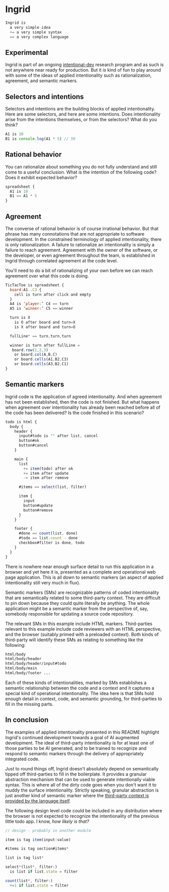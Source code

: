 # Ingrid

```javascript
Ingrid is
  a very simple idea
  += a very simple syntax
  == a very complex language
```

## Experimental

Ingrid is part of an ongoing [intentional-dev]() research program and as such is not anywhere near ready for production. But it _is_ kind of fun to play around with some of the ideas of applied intentionality such as rationalization, agreement, and semantic markers.

## Selectors and intentions

Selectors and intentions are the building blocks of applied intentionality. Here are some selectors, and here are some intentions. Does intentionality arise from the intentions themselves, or from the selectors? What do you think?

```javascript
A1 is 10
B1 is console.log(A1 * 5) // 50
```

## Rational behavior

You can rationalize about something you do not fully understand and still come to a useful conclusion. What is the intention of the following code? Does it exhibit expected behavior?

```javascript
spreadsheet {
  A1 is 10
  B1 == A1 * 5
}
```

## Agreement

The converse of rational behavior is of course irrational behavior. But that phrase has many connotations that are not appropriate to software development. In the constrained terminology of applied intentionality, there is only rationalization. A failure to rationalize an intentionality is simply a failure to reach agreement. Agreement with the owner of the software, or the developer, or even agreement throughout the team, is established in Ingrid through correlated agreement at the code level.

You'll need to do a bit of rationalizing of your own before we can reach agreement over what this code is doing.

```javascript
TicTacToe is spreadsheet {
  board:A1..C3 {
    cell is turn after click and empty
  }
  A4 is ‘player:’ C4 == turn
  A5 is ‘winner:’ C5 == winner

  turn is X
    is O after board and turn=X
    is X after board and turn=O

  fullLine* == turn,turn,turn

  winner is turn after fullLine =
   board.row(1,2,3)
    or board.col(A,B,C)
    or board.cells(A1,B2,C3)
    or board.cells(A3,B2,C1)
}
```

## Semantic markers

Ingrid code is the application of agreed intentionality. And when agreement has not been established, then the code is not finished. But what happens when agreement over intentionality has already been reached before all of the code has been delivered? Is the code finished in this scenario?

```javascript
todo is html {
  body {
    header {
      input#todo is "" after list, cancel
      button#ok
      button#cancel
    }

    main {
      list
        += item(todo) after ok
        += item after update
        -= item after remove

      #items == select(list, filter)

      item {
        input
        button#update
        button#remove
      }
    }

    footer {
      #done == count(list, done)
      #todo == list.count - done
      checkbox#filter is done, todo
    }
  }
}
```

There is nowhere near enough surface detail to run this application in a browser and yet here it is, presented as a complete and operational web page application. This is all down to semantic markers (an aspect of applied intentionality still very much in flux).

Semantic markers (SMs) are recognizable patterns of coded intentionality that are semantically related to some third-party context. They are difficult to pin down because they could quite literally be anything. The whole application might be a semantic marker from the perspective of, say, somebody responsible for updating a source code repository.

The relevant SMs in this example include HTML markers. Third-parties relevant to this example include code reviewers with an HTML perspective, and the browser (suitably primed with a preloaded context). Both kinds of third-party will identify these SMs as relating to something like the following:

```html
html/body
html/body/header
html/body/header/input#todo
html/body/main
html/body/footer ...
```

Each of these kinds of intentionalities, marked by SMs establishes a semantic relationship between the code and a context and it captures a special kind of operational intentionality. The idea here is that SMs hold enough detail in context, code, and semantic grounding, for third-parties to fill in the missing parts.

## In conclusion

The examples of applied intentionality presented in this README highlight Ingrid's continued development towards a goal of AI augmented development. The ideal of third-party intentionality is for at least one of those parties to be AI generated, and to be trained to recognize and respond to semantic markers through the delivery of appropriately integrated code.

Just to round things off, Ingrid doesn't absolutely depend on semantically tipped off third-parties to fill in the boilerplate. It provides a granular abstraction mechanism that can be used to generate intentionally viable syntax. This is where all of the dirty code goes when you don't want it to muddy the surface intentionality. Strictly speaking, granular abstraction is just another kind of semantic marker where the [third-party context is provided by the language itself]().

The following design level code could be included in any distribution where the browser is not expected to recognize the intentionality of the previous little todo app. I know, _how likely is that?_

```javascript
// design - probably in another module

item is tag item(input:value)

#items is tag section#items*

list is tag list*

select*(list*, filter:)
  is list if list.state = filter

count(list*, filter:)
  +=1 if list.state = filter
```
